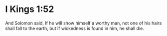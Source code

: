# I Kings 1:52

And Solomon said, If he will show himself a worthy man, not one of his hairs shall fall to the earth, but if wickedness is found in him, he shall die.
